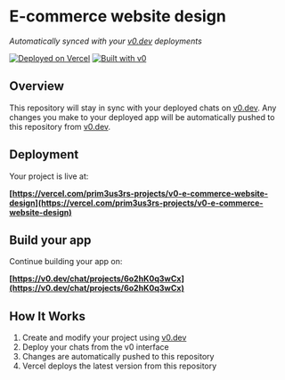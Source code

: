 # E-commerce website design

*Automatically synced with your [v0.dev](https://v0.dev) deployments*

[![Deployed on Vercel](https://img.shields.io/badge/Deployed%20on-Vercel-black?style=for-the-badge&logo=vercel)](https://vercel.com/prim3us3rs-projects/v0-e-commerce-website-design)
[![Built with v0](https://img.shields.io/badge/Built%20with-v0.dev-black?style=for-the-badge)](https://v0.dev/chat/projects/6o2hK0q3wCx)

## Overview

This repository will stay in sync with your deployed chats on [v0.dev](https://v0.dev).
Any changes you make to your deployed app will be automatically pushed to this repository from [v0.dev](https://v0.dev).

## Deployment

Your project is live at:

**[https://vercel.com/prim3us3rs-projects/v0-e-commerce-website-design](https://vercel.com/prim3us3rs-projects/v0-e-commerce-website-design)**

## Build your app

Continue building your app on:

**[https://v0.dev/chat/projects/6o2hK0q3wCx](https://v0.dev/chat/projects/6o2hK0q3wCx)**

## How It Works

1. Create and modify your project using [v0.dev](https://v0.dev)
2. Deploy your chats from the v0 interface
3. Changes are automatically pushed to this repository
4. Vercel deploys the latest version from this repository